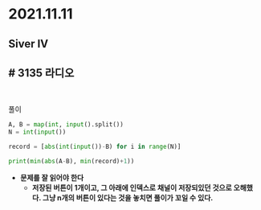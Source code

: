 # 2021.11.11

## Siver IV

## # 3135 라디오

<br/>

풀이

```python
A, B = map(int, input().split())
N = int(input())

record = [abs(int(input())-B) for i in range(N)]

print(min(abs(A-B), min(record)+1))
```

<b/>

* 문제를 잘 읽어야 한다
  * 저장된 버튼이 1개이고, 그 아래에 인덱스로 채널이 저장되있던 것으로 오해했다. 그냥 n개의 버튼이 있다는 것을 놓치면 풀이가 꼬일 수 있다.